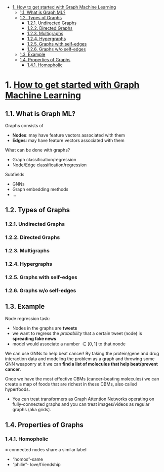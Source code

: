 
- [1. How to get started with Graph Machine Learning](#1-how-to-get-started-with-graph-machine-learning)
  - [1.1. What is Graph ML?](#11-what-is-graph-ml)
  - [1.2. Types of Graphs](#12-types-of-graphs)
    - [1.2.1. Undirected Graphs](#121-undirected-graphs)
    - [1.2.2. Directed Graphs](#122-directed-graphs)
    - [1.2.3. Multigraphs](#123-multigraphs)
    - [1.2.4. Hypergraphs](#124-hypergraphs)
    - [1.2.5. Graphs with self-edges](#125-graphs-with-self-edges)
    - [1.2.6. Graphs w/o self-edges](#126-graphs-wo-self-edges)
  - [1.3. Example](#13-example)
  - [1.4. Properties of Graphs](#14-properties-of-graphs)
    - [1.4.1. Homopholic](#141-homopholic)

# 1. [How to get started with Graph Machine Learning](https://gordicaleksa.medium.com/how-to-get-started-with-graph-machine-learning-afa53f6f963a)

## 1.1. What is Graph ML?
Graphs consists of
- __Nodes__: may have feature vectors associated with them
- __Edges__: may have feature vectors associated with them

What can be done with graphs? 
- Graph classification/regression
- Node/Edge classification/regression

Subfields
- GNNs
- Graph embedding methods
- ...

## 1.2. Types of Graphs
### 1.2.1. Undirected Graphs
### 1.2.2. Directed Graphs
### 1.2.3. Multigraphs
### 1.2.4. Hypergraphs
### 1.2.5. Graphs with self-edges
### 1.2.6. Graphs w/o self-edges

## 1.3. Example
Node regression task:
- Nodes in the graphs are __tweets__
- we want to regress the _probability_ that a certain tweet (node) is __spreading fake news__
- model would associate a number $\in [0,1]$ to that noode

We can use GNNs to help beat cancer! By taking the protein/gene and drug interaction data and modeling the problem as a graph and throwing some GNN weaponry at it we can __find a list of molecules that help beat/prevent cancer__.

Once we have the most effective CBMs (cancer-beating molecules) we can create a map of foods that are richest in these CBMs, also called hyperfoods.

- You can treat transformers as Graph Attention Networks operating on fully-connected graphs and you can treat images/videos as regular graphs (aka grids).

## 1.4. Properties of Graphs 
### 1.4.1. Homopholic 
= connected nodes share a similar label

- “homos”-same
- “philie”- love/friendship